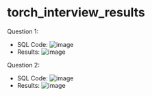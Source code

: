 # torch_interview_results

Question 1:
* SQL Code:
![image](https://user-images.githubusercontent.com/50384121/167302319-17f22772-acfd-4873-b354-65abae3eac4b.png)
* Results:
![image](https://user-images.githubusercontent.com/50384121/167302511-3275a7db-e02b-427a-8e96-192a8f8a3e6b.png)

 Question 2:
* SQL Code: 
  ![image](https://user-images.githubusercontent.com/50384121/167302345-32a8a103-0259-4c77-8954-b51e7bc74813.png)
* Results:
 ![image](https://user-images.githubusercontent.com/50384121/167302416-3f8a5ae2-55d7-4cbf-bb09-94c31e5d4dc4.png)

